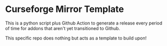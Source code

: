 # Curseforge Mirror Template

This is a python script plus Github Action to generate a release every period of time for addons that aren't yet transitioned to Github.

This specific repo does nothing but acts as a template to build upon!

<!---
# Addon Mirror

This is a mirror of Author's Addon 

- [Curseforge URL](https://www.curseforge.com/wow/addons/Addon)
- [Github URL]()

----

To open a ticket related to this repository, please do so on [this repository](https://github.com/curseforge-mirror/.github)
---!>

